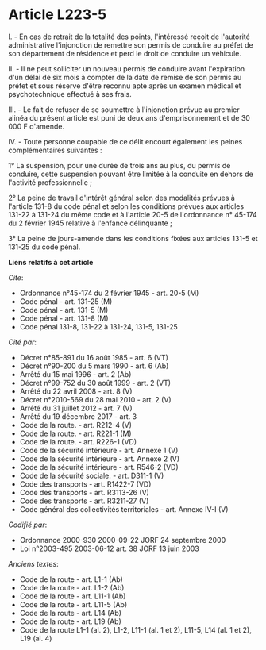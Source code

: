 # Article L223-5

I. - En cas de retrait de la totalité des points, l'intéressé reçoit de l'autorité administrative l'injonction de remettre
son permis de conduire au préfet de son département de résidence et perd le droit de conduire un véhicule.

II. - Il ne peut solliciter un nouveau permis de conduire avant l'expiration d'un délai de six mois à compter de la date de
remise de son permis au préfet et sous réserve d'être reconnu apte après un examen médical et psychotechnique effectué à ses
frais.

III. - Le fait de refuser de se soumettre à l'injonction prévue au premier alinéa du présent article est puni de deux ans
d'emprisonnement et de 30 000 F d'amende.

IV. - Toute personne coupable de ce délit encourt également les peines complémentaires suivantes :

1° La suspension, pour une durée de trois ans au plus, du permis de conduire, cette suspension pouvant être limitée à la
conduite en dehors de l'activité professionnelle ;

2° La peine de travail d'intérêt général selon des modalités prévues à l'article 131-8 du code pénal et selon les conditions
prévues aux articles 131-22 à 131-24 du même code et à l'article 20-5 de l'ordonnance n° 45-174 du 2 février 1945 relative à
l'enfance délinquante ;

3° La peine de jours-amende dans les conditions fixées aux articles 131-5 et 131-25 du code pénal.

**Liens relatifs à cet article**

_Cite_:

  - Ordonnance n°45-174 du 2 février 1945 - art. 20-5 (M)
  - Code pénal - art. 131-25 (M)
  - Code pénal - art. 131-5 (M)
  - Code pénal - art. 131-8 (M)
  - Code pénal 131-8, 131-22 à 131-24, 131-5, 131-25

_Cité par_:

  - Décret n°85-891 du 16 août 1985 - art. 6 (VT)
  - Décret n°90-200 du 5 mars 1990 - art. 6 (Ab)
  - Arrêté du 15 mai 1996 - art. 2 (Ab)
  - Décret n°99-752 du 30 août 1999 - art. 2 (VT)
  - Arrêté du 22 avril 2008 - art. 8 (V)
  - Décret n°2010-569 du 28 mai 2010 - art. 2 (V)
  - Arrêté du 31 juillet 2012 - art. 7 (V)
  - Arrêté du 19 décembre 2017 - art. 3
  - Code de la route. - art. R212-4 (V)
  - Code de la route. - art. R221-1 (M)
  - Code de la route. - art. R226-1 (VD)
  - Code de la sécurité intérieure - art. Annexe 1 (V)
  - Code de la sécurité intérieure - art. Annexe 2 (V)
  - Code de la sécurité intérieure - art. R546-2 (VD)
  - Code de la sécurité sociale. - art. D311-1 (V)
  - Code des transports - art. R1422-7 (VD)
  - Code des transports - art. R3113-26 (V)
  - Code des transports - art. R3211-27 (V)
  - Code général des collectivités territoriales - art. Annexe IV-I (V)

_Codifié par_:

  - Ordonnance 2000-930 2000-09-22 JORF 24 septembre 2000
  - Loi n°2003-495 2003-06-12 art. 38 JORF 13 juin 2003

_Anciens textes_:

  - Code de la route - art. L1-1 (Ab)
  - Code de la route - art. L1-2 (Ab)
  - Code de la route - art. L11-1 (Ab)
  - Code de la route - art. L11-5 (Ab)
  - Code de la route - art. L14 (Ab)
  - Code de la route - art. L19 (Ab)
  - Code de la route L1-1 (al. 2), L1-2, L11-1 (al. 1 et 2), L11-5, L14 (al. 1 et 2), L19 (al. 4)
